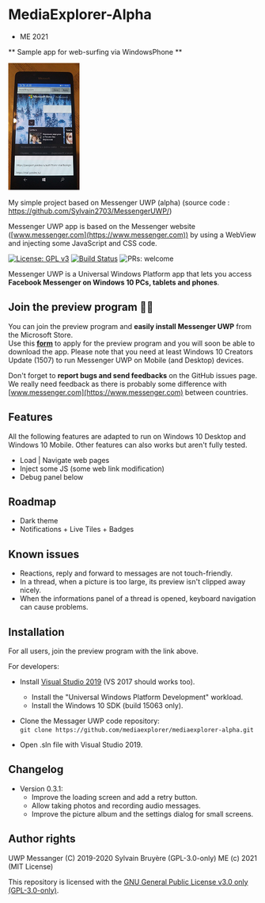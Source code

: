 # MediaExplorer-Alpha

- ME 2021

** Sample app for web-surfing via WindowsPhone **

![MediaExplorer Aplha screenshot](Docs/Screenshot.png "MediaExplorer Aplha screenshot")

My simple project based on Messenger UWP (alpha) (source code : https://github.com/Sylvain2703/MessengerUWP/)

Messenger UWP app is based on the Messenger website ([www.messenger.com](https://www.messenger.com)) by using a WebView and injecting some JavaScript and CSS code.

[![License: GPL v3](https://img.shields.io/badge/License-GPLv3-blue.svg)](/COPYING)
[![Build Status](https://dev.azure.com/ssoft-org/MessengerUWP/_apis/build/status/Messenger%20UWP%20CI?branchName=develop)](https://dev.azure.com/ssoft-org/MessengerUWP/_build/latest?branchName=develop)
![PRs: welcome](https://img.shields.io/badge/PRs-welcome-brightgreen.svg)

Messenger UWP is a Universal Windows Platform app that lets you access **Facebook Messenger on Windows 10 PCs, tablets and phones**.





## Join the preview program 🐱‍💻

You can join the preview program and **easily install Messenger UWP** from the Microsoft Store.  
Use this [**form**](https://forms.gle/pnGc9xBpZ8snPG6d9) to apply for the preview program and you will soon be able to download the app. 
Please note that you need at least Windows 10 Creators Update (1507) to run Messenger UWP on Mobile (and Desktop) devices.  

Don't forget to **report bugs and send feedbacks** on the GitHub issues page.  
We really need feedback as there is probably some difference with [www.messenger.com](https://www.messenger.com) between countries.


## Features

All the following features are adapted to run on Windows 10 Desktop and Windows 10 Mobile. Other features can also works but aren't fully tested.

- Load | Navigate web pages
- Inject some JS (some web link modification)
- Debug panel below


## Roadmap

- Dark theme
- Notifications + Live Tiles + Badges



## Known issues

- Reactions, reply and forward to messages are not touch-friendly.
- In a thread, when a picture is too large, its preview isn't clipped away nicely.
- When the informations panel of a thread is opened, keyboard navigation can cause problems.


## Installation

For all users, join the preview program with the link above.

For developers:
- Install [Visual Studio 2019](https://developer.microsoft.com/en-us/windows/downloads) (VS 2017 should works too).
  - Install the "Universal Windows Platform Development" workload.
  - Install the Windows 10 SDK (build 15063 only).

- Clone the Messager UWP code repository:  
`git clone https://github.com/mediaexplorer/mediaexplorer-alpha.git`
- Open .sln file with Visual Studio 2019.


## Changelog

- Version 0.3.1:
  - Improve the loading screen and add a retry button.
  - Allow taking photos and recording audio messages.
  - Improve the picture album and the settings dialog for small screens.


## Author rights

UWP Messanger (C) 2019-2020 Sylvain Bruyère (GPL-3.0-only)
ME (c) 2021 (MIT License)

This repository is licensed with the [GNU General Public License v3.0 only (GPL-3.0-only)](/COPYING).

